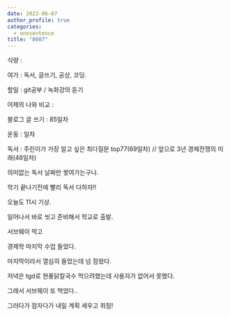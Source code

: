 ```yaml
---
date: 2022-06-07
author_profile: true
categories:
  - onesentence
title: "0607"
---
```


식량 : 

여가 : 독서, 글쓰기, 공상, 코딩.

할일 : git공부 / 녹화강의 듣기

어제의 나와 비교 : 


블로그 글 쓰기 : 85일차

운동 : 일차

독서 : 주린이가 가장 알고 싶은 최다질문 top77(69일차)  // 앞으로 3년 경제전쟁의 미래(48일차)


의미없는 독서 날짜만 쌓여가는구나. 

학기 끝나기전에 빨리 독서 다하자!!


오늘도 11시 기상. 

일어나서 바로 씻고 준비해서 학교로 출발.

서브웨이 먹고

경제학 마지막 수업 들었다.

마지막이라서 열심히 들었는데 넘 잠왔다.

저녁은 tgd로 현풍닭칼국수 먹으려했는데 사용자가 없어서 못했다.

그래서 서브웨이 또 먹었다..

그러다가 잠자다가 내일 계획 세우고 취침!

